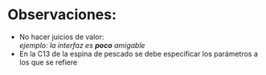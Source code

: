 # Observaciones:
* No hacer juicios de valor: <br/>
  *ejemplo: la interfaz es **poco** amigable* 
* En la C13 de la espina de pescado se debe especificar los parámetros a los que se refiere
